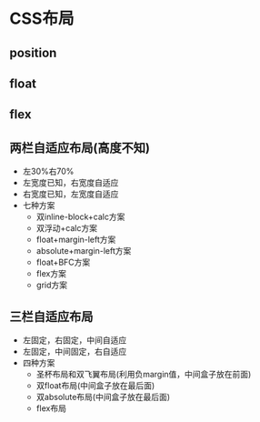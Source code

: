 # CSS布局

## position

## float

## flex

## 两栏自适应布局(高度不知)
+ 左30%右70%
+ 左宽度已知，右宽度自适应
+ 右宽度已知，左宽度自适应 
+ 七种方案
    - 双inline-block+calc方案
    - 双浮动+calc方案
    - float+margin-left方案
    - absolute+margin-left方案
    - float+BFC方案
    - flex方案
    - grid方案
## 三栏自适应布局

+ 左固定，右固定，中间自适应
+ 左固定，中间固定，右自适应
+ 四种方案
    - 圣杯布局和双飞翼布局(利用负margin值，中间盒子放在前面)
    - 双float布局(中间盒子放在最后面)
    - 双absolute布局(中间盒子放在最后面)
    - flex布局